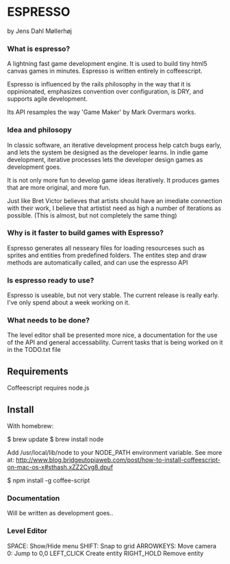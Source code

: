 ESPRESSO
========
by Jens Dahl Møllerhøj

### What is espresso?
A lightning fast game development engine. It is used to build tiny html5
canvas games in minutes. Espresso is written entirely in coffeescript.

Espresso is influenced by the rails philosophy in the way that it is
oppinionated, emphasizes convention over configuration, is DRY, and supports
agile development.

Its API resamples the way 'Game Maker' by Mark Overmars works.

### Idea and philosopy
In classic software, an iterative development process help catch bugs early,
and lets the system be designed as the developer learns. In indie game
development, iterative processes lets the developer design games as
development goes.

It is not only more fun to develop game ideas iteratively. It produces games
that are more original, and more fun.

Just like Bret Victor believes that artists should have an imediate connection
with their work, I believe that artistist need as high a number of iterations
as possible. (This is almost, but not completely the same thing)

### Why is it faster to build games with Espresso?

Espresso generates all nesseary files for loading resourceses such as 
sprites and entities from predefined folders. The entites step and draw
methods are automatically called, and can use the espresso API

### Is espresso ready to use?
Espresso is useable, but not very stable. The current release is really early.
I've only spend about a week working on it.

### What needs to be done?
The level editor shall be presented more nice, a documentation for the use of
the API and general accessability. Current tasks that is being worked on it in
the TODO.txt file

Requirements
------------

Coffeescript requires node.js

Install
-------
With homebrew:

$ brew update
$ brew install node

Add /usr/local/lib/node to your NODE_PATH environment variable.
See more at: http://www.blog.bridgeutopiaweb.com/post/how-to-install-coffeescript-on-mac-os-x#sthash.xZZ2Cvg8.dpuf

$ npm install -g coffee-script

### Documentation
Will be written as development goes..

### Level Editor
SPACE:     Show/Hide menu
SHIFT:     Snap to grid
ARROWKEYS: Move camera
0:         Jump to 0,0
LEFT_CLICK Create entity
RIGHT_HOLD Remove entity
